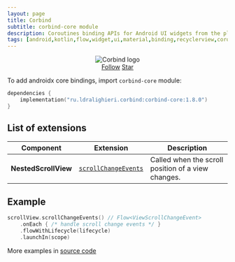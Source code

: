 ```yaml
---
layout: page
title: Corbind
subtitle: corbind-core module
description: Coroutines binding APIs for Android UI widgets from the platform and support libraries. Androidx core bindings.
tags: [android,kotlin,flow,widget,ui,material,binding,recyclerview,coroutines,kotlin-extensions,kotlin-library,android-library,fragment,viewpager,activity,drawerlayout,appcompat,kotlin-coroutines,swiperefreshlayout,android-ui-widgets]
---
```


<div style="text-align: center">
    <img src="https://ldralighieri.github.io/Corbind/img/corbind.svg" alt="Corbind logo"/>
</div>

<script async defer src="https://buttons.github.io/buttons.js"></script>
<div style="text-align: center">
  <a class="github-button" href="https://github.com/LDRAlighieri" data-size="large" aria-label="Follow @LDRAlighieri on GitHub">Follow</a>
  <a class="github-button" href="https://github.com/LDRAlighieri/Corbind" data-icon="octicon-star" data-size="large" aria-label="Star LDRAlighieri/Corbind on GitHub">Star</a>
</div>

To add androidx core bindings, import `corbind-core` module:

```kotlin
dependencies {
    implementation("ru.ldralighieri.corbind:corbind-core:1.8.0")
}
```

## List of extensions

Component | Extension | Description
--|---|--
**NestedScrollView** | [`scrollChangeEvents`][NestedScrollView_scrollChangeEvents] | Called when the scroll position of a view changes.


## Example

```kotlin
scrollView.scrollChangeEvents() // Flow<ViewScrollChangeEvent>
    .onEach { /* handle scroll change events */ }
    .flowWithLifecycle(lifecycle)
    .launchIn(scope)
```

More examples in [source code][source]

[source]: https://github.com/LDRAlighieri/Corbind/tree/master/corbind-core

[NestedScrollView_scrollChangeEvents]: https://github.com/LDRAlighieri/Corbind/blob/master/corbind-core/src/main/kotlin/ru/ldralighieri/corbind/core/NestedScrollViewScrollChangeEvents.kt
